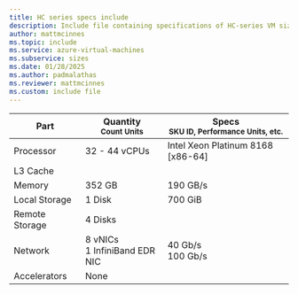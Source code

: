 ```yaml
---
title: HC series specs include
description: Include file containing specifications of HC-series VM sizes.
author: mattmcinnes
ms.topic: include
ms.service: azure-virtual-machines
ms.subservice: sizes
ms.date: 01/28/2025
ms.author: padmalathas
ms.reviewer: mattmcinnes
ms.custom: include file
---
```

| Part | Quantity <br><sup>Count Units | Specs <br><sup>SKU ID, Performance Units, etc.  |
|---|---|---|
| Processor      | 32 - 44 vCPUs     | Intel Xeon Platinum 8168 [x86-64] |
| L3 Cache       |               |    |
| Memory         | 352 GB        | 190 GB/s  |
| Local Storage  | 1 Disk         | 700 GiB  |
| Remote Storage | 4 Disks        |  |
| Network        | 8 vNICs <br> 1 InfiniBand EDR NIC       | 40 Gb/s <br> 100 Gb/s |
| Accelerators   | None            |     |
